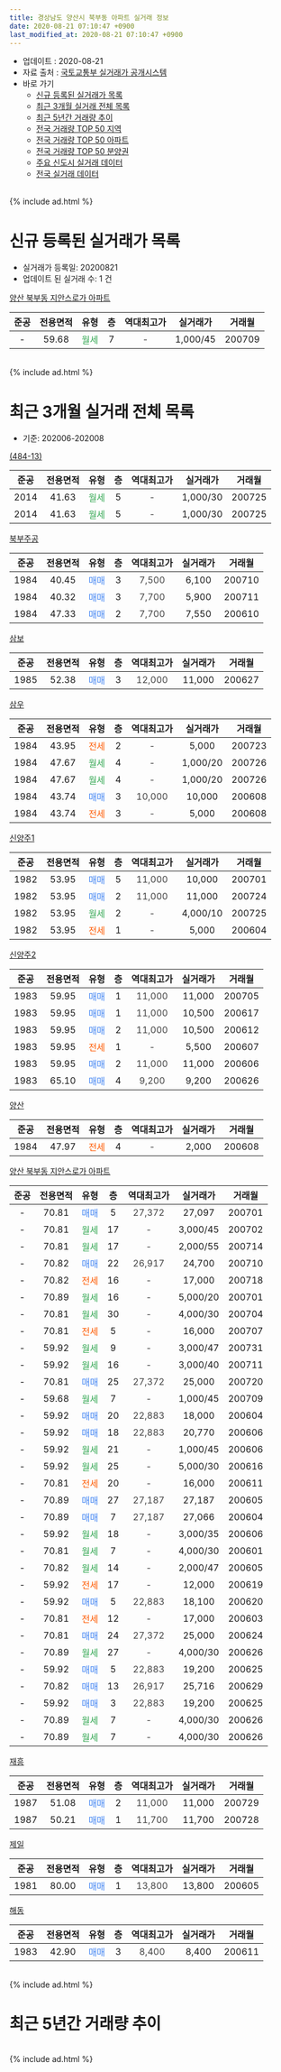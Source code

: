 ```yaml
---
title: 경상남도 양산시 북부동 아파트 실거래 정보
date: 2020-08-21 07:10:47 +0900
last_modified_at: 2020-08-21 07:10:47 +0900
---
```


* 업데이트 : 2020-08-21
* 자료 출처 : [국토교통부 실거래가 공개시스템](http://rt.molit.go.kr)
* 바로 가기
    * [신규 등록된 실거래가 목록](#신규-등록된-실거래가-목록)
    * [최근 3개월 실거래 전체 목록](#최근-3개월-실거래-전체-목록)
    * [최근 5년간 거래량 추이](#최근-5년간-거래량-추이)
    * [전국 거래량 TOP 50 지역](https://inasie.github.io/apt-trade-info/최근-3개월-전국에서-가장-거래가-많이-발생한-지역)
    * [전국 거래량 TOP 50 아파트](https://inasie.github.io/apt-trade-info/최근-3개월-전국에서-가장-거래가-많이-발생한-아파트)
    * [전국 거래량 TOP 50 분양권](https://inasie.github.io/apt-trade-info/최근-3개월-전국에서-가장-거래가-많이-발생한-분양권)
    * [주요 신도시 실거래 데이터](https://inasie.github.io/apt-trade-info/주요-신도시)
    * [전국 실거래 데이터](https://inasie.github.io/apt-trade-info/전국)
<br>
{% include ad.html %}
<br>

# 신규 등록된 실거래가 목록
* 실거래가 등록일: 20200821
* 업데이트 된 실거래 수: 1 건


[양산 북부동 지안스로가 아파트](https://search.naver.com/search.naver?query=%EA%B2%BD%EC%83%81%EB%82%A8%EB%8F%84+%EC%96%91%EC%82%B0%EC%8B%9C+%EB%B6%81%EB%B6%80%EB%8F%99+%EC%96%91%EC%82%B0+%EB%B6%81%EB%B6%80%EB%8F%99+%EC%A7%80%EC%95%88%EC%8A%A4%EB%A1%9C%EA%B0%80+%EC%95%84%ED%8C%8C%ED%8A%B8)

|준공|전용면적|유형|층|역대최고가|실거래가|거래월|
|:---:|:---:|:---:|:---:|:---:|:---:|:---:|
|-|59.68|<span style="color:#34a853">월세</span>|7|<span style="color:#444444">-</span>|1,000/45|200709|


<br>
{% include ad.html %}
<br>

# 최근 3개월 실거래 전체 목록
* 기준: 202006-202008


[(484-13)](https://search.naver.com/search.naver?query=%EA%B2%BD%EC%83%81%EB%82%A8%EB%8F%84+%EC%96%91%EC%82%B0%EC%8B%9C+%EB%B6%81%EB%B6%80%EB%8F%99+%28484-13%29)

|준공|전용면적|유형|층|역대최고가|실거래가|거래월|
|:---:|:---:|:---:|:---:|:---:|:---:|:---:|
|2014|41.63|<span style="color:#34a853">월세</span>|5|<span style="color:#444444">-</span>|1,000/30|200725|
|2014|41.63|<span style="color:#34a853">월세</span>|5|<span style="color:#444444">-</span>|1,000/30|200725|

[북부주공](https://search.naver.com/search.naver?query=%EA%B2%BD%EC%83%81%EB%82%A8%EB%8F%84+%EC%96%91%EC%82%B0%EC%8B%9C+%EB%B6%81%EB%B6%80%EB%8F%99+%EB%B6%81%EB%B6%80%EC%A3%BC%EA%B3%B5)

|준공|전용면적|유형|층|역대최고가|실거래가|거래월|
|:---:|:---:|:---:|:---:|:---:|:---:|:---:|
|1984|40.45|<span style="color:#4285f3">매매</span>|3|<span style="color:#444444">7,500</span>|6,100|200710|
|1984|40.32|<span style="color:#4285f3">매매</span>|3|<span style="color:#444444">7,700</span>|5,900|200711|
|1984|47.33|<span style="color:#4285f3">매매</span>|2|<span style="color:#444444">7,700</span>|7,550|200610|

[삼보](https://search.naver.com/search.naver?query=%EA%B2%BD%EC%83%81%EB%82%A8%EB%8F%84+%EC%96%91%EC%82%B0%EC%8B%9C+%EB%B6%81%EB%B6%80%EB%8F%99+%EC%82%BC%EB%B3%B4)

|준공|전용면적|유형|층|역대최고가|실거래가|거래월|
|:---:|:---:|:---:|:---:|:---:|:---:|:---:|
|1985|52.38|<span style="color:#4285f3">매매</span>|3|<span style="color:#444444">12,000</span>|11,000|200627|

[삼우](https://search.naver.com/search.naver?query=%EA%B2%BD%EC%83%81%EB%82%A8%EB%8F%84+%EC%96%91%EC%82%B0%EC%8B%9C+%EB%B6%81%EB%B6%80%EB%8F%99+%EC%82%BC%EC%9A%B0)

|준공|전용면적|유형|층|역대최고가|실거래가|거래월|
|:---:|:---:|:---:|:---:|:---:|:---:|:---:|
|1984|43.95|<span style="color:#ff5a00">전세</span>|2|<span style="color:#444444">-</span>|5,000|200723|
|1984|47.67|<span style="color:#34a853">월세</span>|4|<span style="color:#444444">-</span>|1,000/20|200726|
|1984|47.67|<span style="color:#34a853">월세</span>|4|<span style="color:#444444">-</span>|1,000/20|200726|
|1984|43.74|<span style="color:#4285f3">매매</span>|3|<span style="color:#444444">10,000</span>|10,000|200608|
|1984|43.74|<span style="color:#ff5a00">전세</span>|3|<span style="color:#444444">-</span>|5,000|200608|

[신양주1](https://search.naver.com/search.naver?query=%EA%B2%BD%EC%83%81%EB%82%A8%EB%8F%84+%EC%96%91%EC%82%B0%EC%8B%9C+%EB%B6%81%EB%B6%80%EB%8F%99+%EC%8B%A0%EC%96%91%EC%A3%BC1)

|준공|전용면적|유형|층|역대최고가|실거래가|거래월|
|:---:|:---:|:---:|:---:|:---:|:---:|:---:|
|1982|53.95|<span style="color:#4285f3">매매</span>|5|<span style="color:#444444">11,000</span>|10,000|200701|
|1982|53.95|<span style="color:#4285f3">매매</span>|2|<span style="color:#444444">11,000</span>|11,000|200724|
|1982|53.95|<span style="color:#34a853">월세</span>|2|<span style="color:#444444">-</span>|4,000/10|200725|
|1982|53.95|<span style="color:#ff5a00">전세</span>|1|<span style="color:#444444">-</span>|5,000|200604|

[신양주2](https://search.naver.com/search.naver?query=%EA%B2%BD%EC%83%81%EB%82%A8%EB%8F%84+%EC%96%91%EC%82%B0%EC%8B%9C+%EB%B6%81%EB%B6%80%EB%8F%99+%EC%8B%A0%EC%96%91%EC%A3%BC2)

|준공|전용면적|유형|층|역대최고가|실거래가|거래월|
|:---:|:---:|:---:|:---:|:---:|:---:|:---:|
|1983|59.95|<span style="color:#4285f3">매매</span>|1|<span style="color:#444444">11,000</span>|11,000|200705|
|1983|59.95|<span style="color:#4285f3">매매</span>|1|<span style="color:#444444">11,000</span>|10,500|200617|
|1983|59.95|<span style="color:#4285f3">매매</span>|2|<span style="color:#444444">11,000</span>|10,500|200612|
|1983|59.95|<span style="color:#ff5a00">전세</span>|1|<span style="color:#444444">-</span>|5,500|200607|
|1983|59.95|<span style="color:#4285f3">매매</span>|2|<span style="color:#444444">11,000</span>|11,000|200606|
|1983|65.10|<span style="color:#4285f3">매매</span>|4|<span style="color:#444444">9,200</span>|9,200|200626|

[양산](https://search.naver.com/search.naver?query=%EA%B2%BD%EC%83%81%EB%82%A8%EB%8F%84+%EC%96%91%EC%82%B0%EC%8B%9C+%EB%B6%81%EB%B6%80%EB%8F%99+%EC%96%91%EC%82%B0)

|준공|전용면적|유형|층|역대최고가|실거래가|거래월|
|:---:|:---:|:---:|:---:|:---:|:---:|:---:|
|1984|47.97|<span style="color:#ff5a00">전세</span>|4|<span style="color:#444444">-</span>|2,000|200608|

[양산 북부동 지안스로가 아파트](https://search.naver.com/search.naver?query=%EA%B2%BD%EC%83%81%EB%82%A8%EB%8F%84+%EC%96%91%EC%82%B0%EC%8B%9C+%EB%B6%81%EB%B6%80%EB%8F%99+%EC%96%91%EC%82%B0+%EB%B6%81%EB%B6%80%EB%8F%99+%EC%A7%80%EC%95%88%EC%8A%A4%EB%A1%9C%EA%B0%80+%EC%95%84%ED%8C%8C%ED%8A%B8)

|준공|전용면적|유형|층|역대최고가|실거래가|거래월|
|:---:|:---:|:---:|:---:|:---:|:---:|:---:|
|-|70.81|<span style="color:#4285f3">매매</span>|5|<span style="color:#444444">27,372</span>|27,097|200701|
|-|70.81|<span style="color:#34a853">월세</span>|17|<span style="color:#444444">-</span>|3,000/45|200702|
|-|70.81|<span style="color:#34a853">월세</span>|17|<span style="color:#444444">-</span>|2,000/55|200714|
|-|70.82|<span style="color:#4285f3">매매</span>|22|<span style="color:#444444">26,917</span>|24,700|200710|
|-|70.82|<span style="color:#ff5a00">전세</span>|16|<span style="color:#444444">-</span>|17,000|200718|
|-|70.89|<span style="color:#34a853">월세</span>|16|<span style="color:#444444">-</span>|5,000/20|200701|
|-|70.81|<span style="color:#34a853">월세</span>|30|<span style="color:#444444">-</span>|4,000/30|200704|
|-|70.81|<span style="color:#ff5a00">전세</span>|5|<span style="color:#444444">-</span>|16,000|200707|
|-|59.92|<span style="color:#34a853">월세</span>|9|<span style="color:#444444">-</span>|3,000/47|200731|
|-|59.92|<span style="color:#34a853">월세</span>|16|<span style="color:#444444">-</span>|3,000/40|200711|
|-|70.81|<span style="color:#4285f3">매매</span>|25|<span style="color:#444444">27,372</span>|25,000|200720|
|-|59.68|<span style="color:#34a853">월세</span>|7|<span style="color:#444444">-</span>|1,000/45|200709|
|-|59.92|<span style="color:#4285f3">매매</span>|20|<span style="color:#444444">22,883</span>|18,000|200604|
|-|59.92|<span style="color:#4285f3">매매</span>|18|<span style="color:#444444">22,883</span>|20,770|200606|
|-|59.92|<span style="color:#34a853">월세</span>|21|<span style="color:#444444">-</span>|1,000/45|200606|
|-|59.92|<span style="color:#34a853">월세</span>|25|<span style="color:#444444">-</span>|5,000/30|200616|
|-|70.81|<span style="color:#ff5a00">전세</span>|20|<span style="color:#444444">-</span>|16,000|200611|
|-|70.89|<span style="color:#4285f3">매매</span>|27|<span style="color:#444444">27,187</span>|27,187|200605|
|-|70.89|<span style="color:#4285f3">매매</span>|7|<span style="color:#444444">27,187</span>|27,066|200604|
|-|59.92|<span style="color:#34a853">월세</span>|18|<span style="color:#444444">-</span>|3,000/35|200606|
|-|70.81|<span style="color:#34a853">월세</span>|7|<span style="color:#444444">-</span>|4,000/30|200601|
|-|70.82|<span style="color:#34a853">월세</span>|14|<span style="color:#444444">-</span>|2,000/47|200605|
|-|59.92|<span style="color:#ff5a00">전세</span>|17|<span style="color:#444444">-</span>|12,000|200619|
|-|59.92|<span style="color:#4285f3">매매</span>|5|<span style="color:#444444">22,883</span>|18,100|200620|
|-|70.81|<span style="color:#ff5a00">전세</span>|12|<span style="color:#444444">-</span>|17,000|200603|
|-|70.81|<span style="color:#4285f3">매매</span>|24|<span style="color:#444444">27,372</span>|25,000|200624|
|-|70.89|<span style="color:#34a853">월세</span>|27|<span style="color:#444444">-</span>|4,000/30|200626|
|-|59.92|<span style="color:#4285f3">매매</span>|5|<span style="color:#444444">22,883</span>|19,200|200625|
|-|70.82|<span style="color:#4285f3">매매</span>|13|<span style="color:#444444">26,917</span>|25,716|200629|
|-|59.92|<span style="color:#4285f3">매매</span>|3|<span style="color:#444444">22,883</span>|19,200|200625|
|-|70.89|<span style="color:#34a853">월세</span>|7|<span style="color:#444444">-</span>|4,000/30|200626|
|-|70.89|<span style="color:#34a853">월세</span>|7|<span style="color:#444444">-</span>|4,000/30|200626|


<script async src="//pagead2.googlesyndication.com/pagead/js/adsbygoogle.js"></script>
<!-- 기본 -->
<ins class="adsbygoogle"
     style="display:block"
     data-ad-client="ca-pub-2446590836940007"
     data-ad-slot="1659523306"
     data-ad-format="auto"
     data-full-width-responsive="true"></ins>
<script>
(adsbygoogle = window.adsbygoogle || []).push({});
</script>


[재흥](https://search.naver.com/search.naver?query=%EA%B2%BD%EC%83%81%EB%82%A8%EB%8F%84+%EC%96%91%EC%82%B0%EC%8B%9C+%EB%B6%81%EB%B6%80%EB%8F%99+%EC%9E%AC%ED%9D%A5)

|준공|전용면적|유형|층|역대최고가|실거래가|거래월|
|:---:|:---:|:---:|:---:|:---:|:---:|:---:|
|1987|51.08|<span style="color:#4285f3">매매</span>|2|<span style="color:#444444">11,000</span>|11,000|200729|
|1987|50.21|<span style="color:#4285f3">매매</span>|1|<span style="color:#444444">11,700</span>|11,700|200728|

[제일](https://search.naver.com/search.naver?query=%EA%B2%BD%EC%83%81%EB%82%A8%EB%8F%84+%EC%96%91%EC%82%B0%EC%8B%9C+%EB%B6%81%EB%B6%80%EB%8F%99+%EC%A0%9C%EC%9D%BC)

|준공|전용면적|유형|층|역대최고가|실거래가|거래월|
|:---:|:---:|:---:|:---:|:---:|:---:|:---:|
|1981|80.00|<span style="color:#4285f3">매매</span>|1|<span style="color:#444444">13,800</span>|13,800|200605|

[해동](https://search.naver.com/search.naver?query=%EA%B2%BD%EC%83%81%EB%82%A8%EB%8F%84+%EC%96%91%EC%82%B0%EC%8B%9C+%EB%B6%81%EB%B6%80%EB%8F%99+%ED%95%B4%EB%8F%99)

|준공|전용면적|유형|층|역대최고가|실거래가|거래월|
|:---:|:---:|:---:|:---:|:---:|:---:|:---:|
|1983|42.90|<span style="color:#4285f3">매매</span>|3|<span style="color:#444444">8,400</span>|8,400|200611|


<br>
{% include ad.html %}
<br>

# 최근 5년간 거래량 추이


<div style="width:100%;">
    <canvas id="deal_progress" height="200"></canvas>
</div>

<script>
new Chart(document.getElementById("deal_progress"), {
    type: 'line',
    data: {
        labels: ['201508','201509','201510','201511','201512','201601','201602','201603','201604','201605','201606','201607','201608','201609','201610','201611','201612','201701','201702','201703','201704','201705','201706','201707','201708','201709','201710','201711','201712','201801','201802','201803','201804','201805','201806','201807','201808','201809','201810','201811','201812','201901','201902','201903','201904','201905','201906','201907','201908','201909','201910','201911','201912','202001','202002','202003','202004','202005','202006','202007','202008'],
        datasets: [{
            label: '매매',
            pointRadius: 1,
            data: [4, 7, 10, 8, 5, 4, 4, 6, 10, 7, 11, 4, 11, 6, 12, 14, 2, 3, 3, 13, 11, 6, 13, 10, 8, 9, 2, 5, 6, 5, 6, 9, 4, 17, 25, 6, 12, 4, 5, 7, 2, 0, 3, 9, 16, 4, 5, 9, 3, 2, 2, 13, 13, 16, 11, 12, 12, 19, 18, 10, 0],
            borderColor: "rgba(255, 201, 14, 1)",
            backgroundColor: "rgba(255, 201, 14, 0.5)",
            fill: false,
            lineTension: 0
        },{
            label: '전월세',
            pointRadius: 1,
            data: [2, 6, 5, 5, 1, 1, 3, 7, 3, 4, 4, 1, 2, 4, 7, 7, 4, 2, 1, 5, 4, 1, 1, 5, 2, 2, 1, 1, 4, 2, 3, 2, 2, 2, 4, 3, 6, 3, 6, 5, 3, 4, 2, 6, 3, 2, 4, 4, 1, 2, 3, 1, 5, 6, 19, 19, 18, 18, 15, 15, 0],
            borderColor: "rgba(0, 141, 185, 1)",
            backgroundColor: "rgba(0, 141, 185, 0.5)",
            fill: false,
            lineTension: 0
        }
        ]
    },
    options: {
        responsive: true,
        title: {
            display: false
        },
        tooltips: {
            mode: 'index',
            intersect: false
        },
        hover: {
            mode: 'nearest',
            intersect: true
        },
        scales: {
            xAxes: [{
                display: true,
                scaleLabel: {
                    display: true,
                    labelString: '년/월'
                }
            }],
            yAxes: [{
                display: true,
                ticks: {
                    suggestedMin: 0,
                },
                scaleLabel: {
                    display: true,
                    labelString: '실거래 수'
                }
            }]
        }
    }
});

</script>


<br>
{% include ad.html %}
<br>

